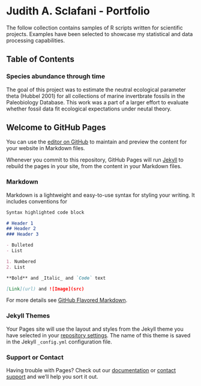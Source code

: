 # Judith A. Sclafani - Portfolio

The follow collection contains samples of R scripts written for scientific projects. Examples have been selected to showcase my statistical and data processing capabilities.

## Table of Contents

### Species abundance through time
The goal of this project was to estimate the neutral ecological parameter theta (Hubbel 2001) for all collections of marine invertbrate fossils in the Paleobiology Database. This work was a part of a larger effort to evaluate whether fossil data fit ecological expectations under neutal theory. 


## Welcome to GitHub Pages

You can use the [editor on GitHub](https://github.com/geojudi/geojudi.github.io/edit/master/README.md) to maintain and preview the content for your website in Markdown files.

Whenever you commit to this repository, GitHub Pages will run [Jekyll](https://jekyllrb.com/) to rebuild the pages in your site, from the content in your Markdown files.

### Markdown

Markdown is a lightweight and easy-to-use syntax for styling your writing. It includes conventions for

```markdown
Syntax highlighted code block

# Header 1
## Header 2
### Header 3

- Bulleted
- List

1. Numbered
2. List

**Bold** and _Italic_ and `Code` text

[Link](url) and ![Image](src)
```

For more details see [GitHub Flavored Markdown](https://guides.github.com/features/mastering-markdown/).

### Jekyll Themes

Your Pages site will use the layout and styles from the Jekyll theme you have selected in your [repository settings](https://github.com/geojudi/geojudi.github.io/settings). The name of this theme is saved in the Jekyll `_config.yml` configuration file.

### Support or Contact

Having trouble with Pages? Check out our [documentation](https://help.github.com/categories/github-pages-basics/) or [contact support](https://github.com/contact) and we’ll help you sort it out.
